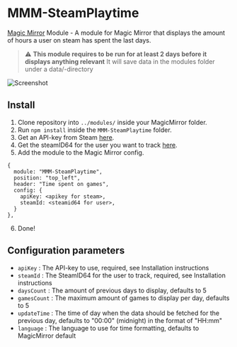 # MMM-SteamPlaytime
[Magic Mirror](https://magicmirror.builders/) Module - A module for Magic Mirror that displays the amount of hours a user on steam has spent the last days.

> :warning: **This module requires to be run for at least 2 days before it displays anything relevant** It will save data in the modules folder under a data/-directory

![Screenshot][screenshot]

## Install
1. Clone repository into ``../modules/`` inside your MagicMirror folder.
2. Run ``npm install`` inside the ``MMM-SteamPlaytime`` folder.
3. Get an API-key from Steam [here](https://steamcommunity.com/dev/apikey).
4. Get the steamID64 for the user you want to track [here](https://steamid.io).
5. Add the module to the Magic Mirror config.
```
{
  module: "MMM-SteamPlaytime",
  position: "top_left",
  header: "Time spent on games",
  config: {
    apiKey: <apikey for steam>,
	steamId: <steamid64 for user>,
  }
},
```
6. Done!

## Configuration parameters
- ``apiKey`` : The API-key to use, required, see Installation instructions
- ``steamId`` : The SteamID64 for the user to track, required, see Installation instructions
- ``daysCount`` : The amount of previous days to display, defaults to 5
- ``gamesCount`` : The maximum amount of games to display per day, defaults to 5
- ``updateTime`` : The time of day when the data should be fetched for the previous day, defaults to "00:00" (midnight) in the format of "HH:mm"
- ``language`` : The language to use for time formatting, defaults to MagicMirror default



 [screenshot]: https://github.com/buxxi/MMM-SteamPlaytime/blob/master/screenshot.png